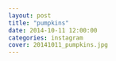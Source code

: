```yaml
---
layout: post
title: "pumpkins"
date: 2014-10-11 12:00:00
categories: instagram
cover: 20141011_pumpkins.jpg
---
```

